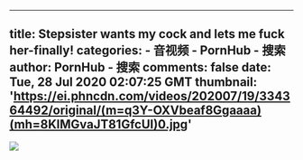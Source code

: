 
---
title: Stepsister wants my cock and lets me fuck her-finally!
categories: 
    - 音视频
    - PornHub - 搜索
author: PornHub - 搜索
comments: false
date: Tue, 28 Jul 2020 02:07:25 GMT
thumbnail: 'https://ei.phncdn.com/videos/202007/19/334364492/original/(m=q3Y-OXVbeaf8Ggaaaa)(mh=8KlMGvaJT81GfcUI)0.jpg'
---

<div>   
<img src="https://ei.phncdn.com/videos/202007/19/334364492/original/(m=q3Y-OXVbeaf8Ggaaaa)(mh=8KlMGvaJT81GfcUI)0.jpg" referrerpolicy="no-referrer">  
</div>
            